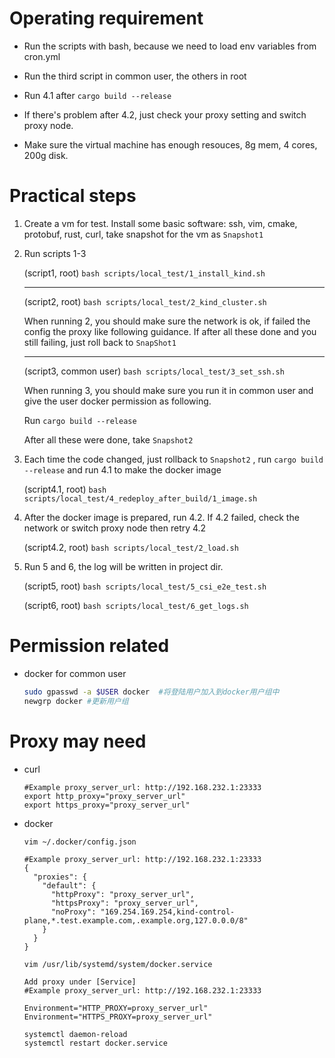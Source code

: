 # Operating requirement

- Run the scripts with bash, because we need to load env variables from cron.yml

- Run the third script in common user, the others in root

- Run 4.1 after `cargo build --release`

- If there's problem after 4.2, just check your proxy setting and switch proxy node.

- Make sure the virtual machine has enough resouces, 8g mem, 4 cores, 200g disk.

# Practical steps

1. Create a vm for test. Install some basic software: ssh, vim, cmake, protobuf, rust, curl, take snapshot for the vm as `Snapshot1`
2. Run scripts 1-3
   
   (script1, root) `bash scripts/local_test/1_install_kind.sh`
   
   ---
   
   (script2, root) `bash scripts/local_test/2_kind_cluster.sh`

   When running 2, you should make sure the network is ok, if failed the config the proxy like following guidance. If after all these done and you still failing, just roll back to `SnapShot1` 

   --- 

   (script3, common user) `bash scripts/local_test/3_set_ssh.sh`
  
   

   When running 3, you should make sure you run it in common user and give the user docker permission as following.

   Run `cargo build --release`

   After all these were done, take `Snapshot2`
3. Each time the code changed, just rollback to `Snapshot2` , run `cargo build --release` and run 4.1 to make the docker image
   
   (script4.1, root) `bash scripts/local_test/4_redeploy_after_build/1_image.sh`
4. After the docker image is prepared, run 4.2. If 4.2 failed, check the network or switch proxy node then retry 4.2
   
   (script4.2, root) `bash scripts/local_test/2_load.sh`

5. Run 5 and 6, the log will be written in project dir.
   
   (script5, root) `bash scripts/local_test/5_csi_e2e_test.sh`

   (script6, root) `bash scripts/local_test/6_get_logs.sh`
# Permission related

- docker for common user
  ``` bash
  sudo gpasswd -a $USER docker  #将登陆用户加入到docker用户组中
  newgrp docker #更新用户组
  ```

# Proxy may need

- curl
  ```
  #Example proxy_server_url: http://192.168.232.1:23333
  export http_proxy="proxy_server_url" 
  export https_proxy="proxy_server_url"
  ```
  
- docker

  `vim ~/.docker/config.json`

  ```
  #Example proxy_server_url: http://192.168.232.1:23333
  {
    "proxies": {
      "default": {
        "httpProxy": "proxy_server_url",
        "httpsProxy": "proxy_server_url",
        "noProxy": "169.254.169.254,kind-control-plane,*.test.example.com,.example.org,127.0.0.0/8"
      }
    }
  }
  ```

  ```
  vim /usr/lib/systemd/system/docker.service

  Add proxy under [Service]
  #Example proxy_server_url: http://192.168.232.1:23333

  Environment="HTTP_PROXY=proxy_server_url"
  Environment="HTTPS_PROXY=proxy_server_url"

  systemctl daemon-reload
  systemctl restart docker.service
  ```